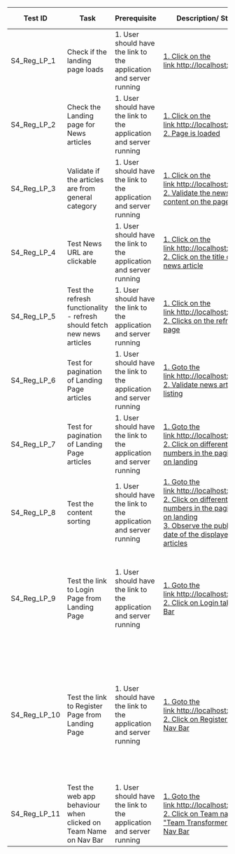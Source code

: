 | Test ID         | Task                                                                    | Prerequisite                                                        | Description/ Steps                                                                                                                                                                                | Expected Output                                                                                                                                                                                                                                                                                                                                                                                                                                     | Result- Pass/Fail |
| --------------- | ----------------------------------------------------------------------- | ------------------------------------------------------------------- | ------------------------------------------------------------------------------------------------------------------------------------------------------------------------------------------------- | --------------------------------------------------------------------------------------------------------------------------------------------------------------------------------------------------------------------------------------------------------------------------------------------------------------------------------------------------------------------------------------------------------------------------------------------------- | ----------------- |
| S4\_Reg\_LP\_1  | Check if the landing page loads                                         | 1\. User should have the link to the application and server running | [1\. Click on the link http://localhost:3000/1](http://localhost:3000/)                                                                                                                           | 1\. Landing Page should get loaded<br>2\. Nav bar link to navigate to Login page should appear<br>b. Nav bar Link to navigate to Register should appear<br>c. A button to referesh the page should be present                                                                                                                                                                                                                                       | Pass              |
| S4\_Reg\_LP\_2  | Check the Landing page for News articles                                | 1\. User should have the link to the application and server running | [1\. Click on the link http://localhost:3000/1<br>2\. Page is loaded](http://localhost:3000/)                                                                                                     | 1\. The Page should display a list of new articles                                                                                                                                                                                                                                                                                                                                                                                                  | Pass              |
| S4\_Reg\_LP\_3  | Validate if the articles are from general category                      | 1\. User should have the link to the application and server running | [1\. Click on the link http://localhost:3000/1<br>2\. Validate the news content on the page](http://localhost:3000/)                                                                              | 1\. Every listed news article should have<br>a. News title<br>b. News description<br>c. Published Date<br>2\. Category of the article should be general                                                                                                                                                                                                                                                                                             | Pass              |
| S4\_Reg\_LP\_4  | Test News URL are clickable                                             | 1\. User should have the link to the application and server running | [1\. Click on the link http://localhost:3000/1<br>2\. Click on the title of the news article](http://localhost:3000/)                                                                             | 1\. A new tab should open in the browser<br>2\. Route the user to the actual article posting in new browser tab                                                                                                                                                                                                                                                                                                                                     | Pass              |
| S4\_Reg\_LP\_5  | Test the refresh functionality - refresh should fetch new news articles | 1\. User should have the link to the application and server running | [1\. Click on the link http://localhost:3000/1<br>2\. Clicks on the refresh page](http://localhost:3000/)                                                                                         | 1\. The browser tab should get refreshed<br>2\. Webpage should display the news articles fetched for General category                                                                                                                                                                                                                                                                                                                               | Pass              |
| S4\_Reg\_LP\_6  | Test for pagination of Landing Page articles                            | 1\. User should have the link to the application and server running | [1\. Goto the link http://localhost:3000/1<br>2\. Validate news articles listing](http://localhost:3000/)                                                                                         | 1\. The landing page should have News articles displayed in chunks of 20<br>2\. Pagination should be available                                                                                                                                                                                                                                                                                                                                      | Pass              |
| S4\_Reg\_LP\_7  | Test for pagination of Landing Page articles                            | 1\. User should have the link to the application and server running | [1\. Goto the link http://localhost:3000/1<br>2\. Click on different page numbers in the pagination on landing](http://localhost:3000/)                                                           | 1\. The articles should be displayed in sequence of order by page<br>2\. every page should have no more than 20 articles<br>3\. Total number of articles should not exceed 250                                                                                                                                                                                                                                                                      | Pass              |
| S4\_Reg\_LP\_8  | Test the content sorting                                                | 1\. User should have the link to the application and server running | [1\. Goto the link http://localhost:3000/1<br>2\. Click on different page numbers in the pagination on landing<br>3\. Observe the publish date of the displayed articles](http://localhost:3000/) | 1\. Articles from general category should be displayed with latest published article on top and so on<br>2\. The list is in descending chronological order of published Date                                                                                                                                                                                                                                                                        | Pass              |
| S4\_Reg\_LP\_9  | Test the link to Login Page from Landing Page                           | 1\. User should have the link to the application and server running | [1\. Goto the link http://localhost:3000/1<br>2\. Click on Login tab in Nav Bar](http://localhost:3000/)                                                                                          | 1\. Application should navigate to the Login page<br>2\. The URL loaded should be: http://localhost:3000/users/login<br>3\. The page should display a. Email, b. Password<br>4\. It should have a link to Register page using Sign up or Register tab in Nav bar<br>5\. This page should have a login tab highlighted in nav bar                                                                                                                    | Pass              |
| S4\_Reg\_LP\_10 | Test the link to Register Page from Landing Page                        | 1\. User should have the link to the application and server running | [1\. Goto the link http://localhost:3000/1<br>2\. Click on Register tab in Nav Bar](http://localhost:3000/)                                                                                       | 1\. Application should navigate to the Register page<br>2\. The URL loaded should be: http://localhost:3000/users/register<br>3\. The page should display a. Name, b. Email, c. Password and d. Confirm Password link<br>4\. It should have a register tab highlighted in nav bar<br>5\. The page contain link to Login tab<br>6\. It should have link to go back to the landing page.<br>7\. There should be a button to Register the user details | Pass              |
| S4\_Reg\_LP\_11 | Test the web app behaviour when clicked on Team Name on Nav Bar         | 1\. User should have the link to the application and server running | [1\. Goto the link http://localhost:3000/1<br>2\. Click on Team name: "Team Transformers" in Nav Bar](http://localhost:3000/)                                                                     | 1\. Application should reload the Landing page<br>2\. URL reloaded is http://localhost:3000/1                                                                                                                                                                                                                                                                                                                                                       | Pass              |
